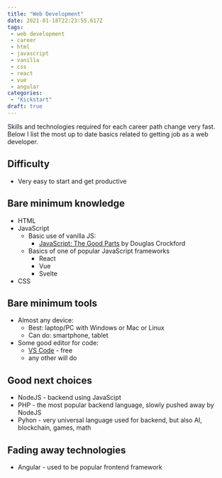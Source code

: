 ```yaml
---
title: "Web Development"
date: 2021-01-18T22:23:55.617Z
tags: 
 - web development
 - career
 - html
 - javascript
 - vanilla
 - css
 - react
 - vue
 - angular
categories: 
 - "Kickstart"
draft: true
---
```


Skills and technologies required for each career path change very fast. Below I list the most up to date basics related to getting job as a web developer.

## Difficulty

 * Very easy to start and get productive

## Bare minimum knowledge

 * HTML
 * JavaScript
   * Basic use of vanilla JS:
     * [JavaScript: The Good Parts](amazon.co.uk/JavaScript-Good-Parts-Douglas-Crockford/dp/0596517742) by Douglas Crockford
   * Basics of one of popular JavaScript frameworks
     * React
     * Vue
     * Svelte
 * CSS

## Bare minimum tools

 * Almost any device:
   * Best: laptop/PC with Windows or Mac or Linux
   * Can do: smartphone, tablet
 * Some good editor for code:
   * [VS Code](https://code.visualstudio.com/) - free
   * any other will do

## Good next choices

 * NodeJS - backend using JavaScipt
 * PHP - the most popular backend language, slowly pushed away by NodeJS
 * Pyhon - very universal language used for backend, but also AI, blockchain, games, math

## Fading away technologies

 * Angular - used to be popular frontend framework